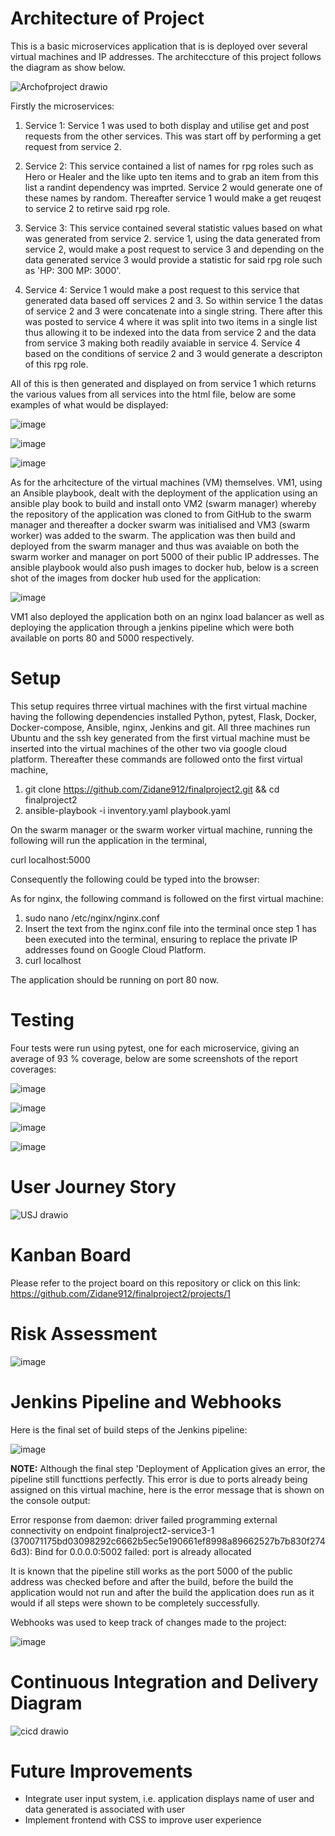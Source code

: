 # Architecture of Project
This is a basic microservices application that is is deployed over several virtual machines and IP addresses. The architeccture of this project follows the diagram as show below.

![Archofproject drawio](https://user-images.githubusercontent.com/96538941/168993804-f138e082-b798-4789-b112-0e788ea290b7.png)

Firstly the microservices:

1. Service 1:
Service 1 was used to both display and utilise get and post requests from the other services. This was start off by performing a get request from service 2.

2. Service 2:
This service contained a list of names for rpg roles such as Hero or Healer and the like upto ten items and to grab an item from this list a randint dependency was imprted. Service 2 would generate one of these names by random. Thereafter service 1 would make a get reuqest to service 2 to retirve said rpg role.

3. Service 3:
This service contained several statistic values based on what was generated from service 2. service 1, using the data generated from service 2, would make a post request to service 3 and depending on the data generated service 3 would provide a statistic for said rpg role such as 'HP: 300 MP: 3000'.

4. Service 4:
Service 1 would make a post request to this service that generated data based off services 2 and 3. So within service 1 the datas of service 2 and 3 were 
concatenate into a single string. There after this was posted to service 4 where it was split into two items in a single list thus allowing it to be indexed into the data from service 2 and the data from service 3 making both readily avaiable in service 4. Service 4 based on the conditions of service 2 and 3 would generate a descripton of this rpg role.

All of this is then generated and displayed on from service 1 which returns the various values from all services into the html file, below are some examples of what would be displayed:

![image](https://user-images.githubusercontent.com/96538941/169007588-1c869641-5235-47a1-a483-42153118cc54.png)

![image](https://user-images.githubusercontent.com/96538941/169007623-baabbbd6-65f8-4ef6-9309-2b88e909a2f1.png)

![image](https://user-images.githubusercontent.com/96538941/169007675-26a533cf-1467-431e-96b9-5a586baafd75.png)

As for the arhcitecture of the virtual machines (VM) themselves. VM1, using an Ansible playbook, dealt with the deployment of the application using an ansible play book to build and install onto VM2 (swarm manager) whereby the repository of the application was cloned to from GitHub to the swarm manager and thereafter a docker swarm was initialised and VM3 (swarm worker) was added to the swarm. The application was then build and deployed from the swarm manager and thus was avaiable on both the swarm worker and manager on port 5000 of their public IP addresses. The ansible playbook would also push images to docker hub, below is a screen shot of the images from docker hub used for the application:

![image](https://user-images.githubusercontent.com/96538941/169011519-9fe824bc-c191-4af2-8ad4-dbcaafb74474.png)

VM1 also deployed the application both on an nginx load balancer as well as deploying the application through a jenkins pipeline which were both available on ports 80 and 5000 respectively.

# Setup

This setup requires thrree virtual machines with the first virtual machine having the following dependencies installed Python, pytest, Flask, Docker, Docker-compose, Ansible, nginx, Jenkins and git. All three machines run Ubuntu and the ssh key generated from the first virtual machine must be inserted into the virtual machines of the other two via google cloud platform. Thereafter these commands are followed onto the first virtual machine,

1. git clone https://github.com/Zidane912/finalproject2.git && cd finalproject2
2. ansible-playbook -i inventory.yaml playbook.yaml

On the swarm manager or the swarm worker virtual machine, running the following will run the application in the terminal,

curl localhost:5000

Consequently the following could be typed into the browser:

[PUBLIC_IP_ADDRESS of either virtual machine]:5000

As for nginx, the following command is followed on the first virtual machine:

1. sudo nano /etc/nginx/nginx.conf
2. Insert the text from the nginx.conf file into the terminal once step 1 has been executed into the terminal, ensuring to replace the private IP addresses found on Google Cloud Platform.
3. curl localhost

The application should be running on port 80 now.

# Testing

Four tests were run using pytest, one for each microservice, giving an average of 93 % coverage, below are some screenshots of the report coverages:

![image](https://user-images.githubusercontent.com/96538941/169012408-21076791-fe49-415a-9185-d0654db96b7e.png)

![image](https://user-images.githubusercontent.com/96538941/169013017-2494ca4e-188e-4684-a036-34eb7d9cb652.png)

![image](https://user-images.githubusercontent.com/96538941/169013254-5f29fcd7-3ccb-4e3a-ab6f-284011f80a74.png)

![image](https://user-images.githubusercontent.com/96538941/169013452-aa7cc6c5-48a5-4a56-b56e-03c57fcb880a.png)

# User Journey Story

![USJ drawio](https://user-images.githubusercontent.com/96538941/169002027-f6ed2e6a-a6ca-46df-8799-7f91055c503c.png)

# Kanban Board

Please refer to the project board on this repository or click on this link: https://github.com/Zidane912/finalproject2/projects/1

# Risk Assessment

![image](https://user-images.githubusercontent.com/96538941/169005321-eb23e3e5-ce90-45c5-abf1-b459e8560b93.png)

# Jenkins Pipeline and Webhooks

Here is the final set of build steps of the Jenkins pipeline:

![image](https://user-images.githubusercontent.com/96538941/169010110-3cead732-bef2-46c1-84ab-5e69c76886f0.png)

**NOTE:** Although the final step 'Deployment of Application gives an error, the pipeline still functtions perfectly. This error is due to ports already being assigned on this virtual machine, here is the error message that is shown on the console output:

Error response from daemon: driver failed programming external connectivity on endpoint finalproject2-service3-1 (370071175bd03098292c6662b5ec5e190661ef8998a89662527b7b830f2746d3): Bind for 0.0.0.0:5002 failed: port is already allocated

It is known that the pipeline still works as the port 5000 of the public address was checked before and after the build, before the build the application would not run and after the build the application does run as it would if all steps were shown to be completely successfully.

Webhooks was used to keep track of changes made to the project:

![image](https://user-images.githubusercontent.com/96538941/169010996-d6b21950-05d9-489b-bc1d-d514ed83c2a4.png)

# Continuous Integration and Delivery Diagram

![cicd drawio](https://user-images.githubusercontent.com/96538941/169002365-304c58cf-dff1-4a89-a4c4-6fe9f22cf05e.png)

# Future Improvements

* Integrate user input system, i.e. application displays name of user and data generated is associated with user
* Implement frontend with CSS to improve user experience
